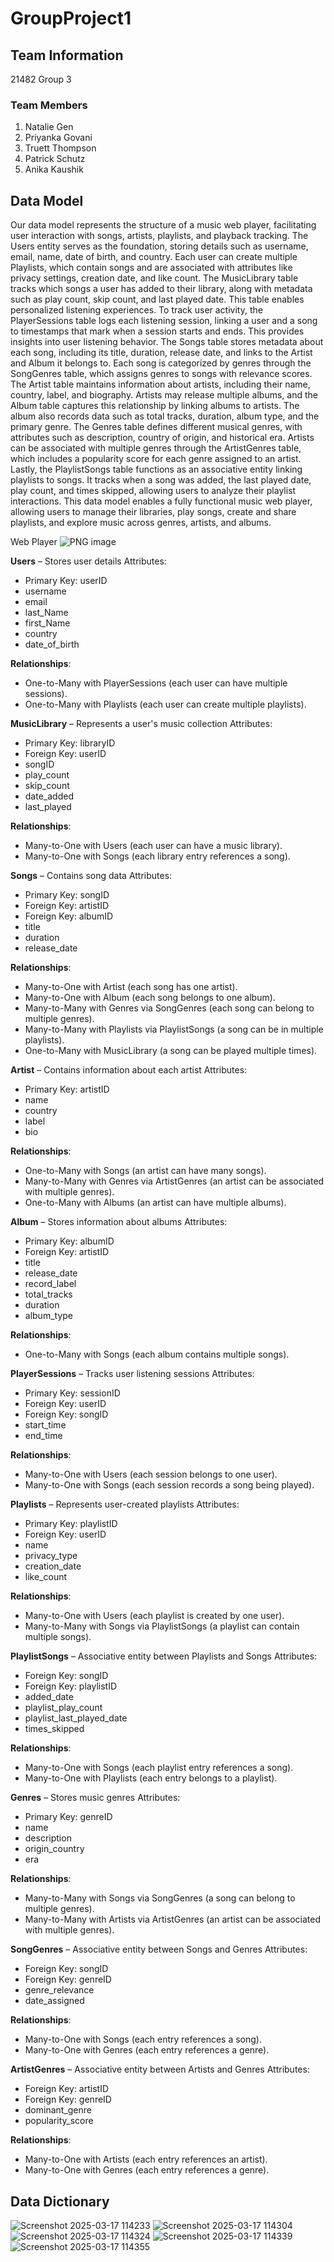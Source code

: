 # GroupProject1

## Team Information
21482 Group 3 

### Team Members 
1. Natalie Gen
2. Priyanka Govani
3. Truett Thompson
4. Patrick Schutz
5. Anika Kaushik

## Data Model

Our data model represents the structure of a music web player, facilitating user interaction with songs, artists, playlists, and playback tracking.
The Users entity serves as the foundation, storing details such as username, email, name, date of birth, and country. Each user can create multiple Playlists, which contain songs and are associated with attributes like privacy settings, creation date, and like count.
The MusicLibrary table tracks which songs a user has added to their library, along with metadata such as play count, skip count, and last played date. This table enables personalized listening experiences.
To track user activity, the PlayerSessions table logs each listening session, linking a user and a song to timestamps that mark when a session starts and ends. This provides insights into user listening behavior.
The Songs table stores metadata about each song, including its title, duration, release date, and links to the Artist and Album it belongs to. Each song is categorized by genres through the SongGenres table, which assigns genres to songs with relevance scores.
The Artist table maintains information about artists, including their name, country, label, and biography. Artists may release multiple albums, and the Album table captures this relationship by linking albums to artists. The album also records data such as total tracks, duration, album type, and the primary genre.
The Genres table defines different musical genres, with attributes such as description, country of origin, and historical era. Artists can be associated with multiple genres through the ArtistGenres table, which includes a popularity score for each genre assigned to an artist.
Lastly, the PlaylistSongs table functions as an associative entity linking playlists to songs. It tracks when a song was added, the last played date, play count, and times skipped, allowing users to analyze their playlist interactions.
This data model enables a fully functional music web player, allowing users to manage their libraries, play songs, create and share playlists, and explore music across genres, artists, and albums.

Web Player
![PNG image](https://github.com/user-attachments/assets/210eeb6c-258c-4c4a-aba7-0cc9af91863f)


**Users** – Stores user details
Attributes:
- Primary Key: userID
- username
- email
- last_Name
- first_Name
- country
- date_of_birth

**Relationships**:
- One-to-Many with PlayerSessions (each user can have multiple sessions).
- One-to-Many with Playlists (each user can create multiple playlists).

**MusicLibrary** – Represents a user's music collection
Attributes:
- Primary Key: libraryID
- Foreign Key: userID
- songID
- play_count
- skip_count
- date_added
- last_played

**Relationships**:
- Many-to-One with Users (each user can have a music library).
- Many-to-One with Songs (each library entry references a song).

**Songs** – Contains song data
Attributes:
- Primary Key: songID
- Foreign Key: artistID
- Foreign Key: albumID
- title
- duration
- release_date

**Relationships**:
- Many-to-One with Artist (each song has one artist).
- Many-to-One with Album (each song belongs to one album).
- Many-to-Many with Genres via SongGenres (each song can belong to multiple genres).
- Many-to-Many with Playlists via PlaylistSongs (a song can be in multiple playlists).
- One-to-Many with MusicLibrary (a song can be played multiple times).

**Artist** – Contains information about each artist
Attributes:
- Primary Key: artistID
- name
- country
- label
- bio

**Relationships**:
- One-to-Many with Songs (an artist can have many songs).
- Many-to-Many with Genres via ArtistGenres (an artist can be associated with multiple genres).
- One-to-Many with Albums (an artist can have multiple albums).

**Album** – Stores information about albums
Attributes:
- Primary Key: albumID
- Foreign Key: artistID
- title
- release_date
- record_label
- total_tracks
- duration
- album_type

**Relationships**:
- One-to-Many with Songs (each album contains multiple songs).

**PlayerSessions** – Tracks user listening sessions
Attributes:
- Primary Key: sessionID
- Foreign Key: userID
- Foreign Key: songID
- start_time
- end_time

**Relationships**:
- Many-to-One with Users (each session belongs to one user).
- Many-to-One with Songs (each session records a song being played).

**Playlists** – Represents user-created playlists
Attributes:
- Primary Key: playlistID
- Foreign Key: userID
- name
- privacy_type
- creation_date
- like_count

**Relationships**:
- Many-to-One with Users (each playlist is created by one user).
- Many-to-Many with Songs via PlaylistSongs (a playlist can contain multiple songs).

**PlaylistSongs** – Associative entity between Playlists and Songs
Attributes:
- Foreign Key: songID
- Foreign Key: playlistID
- added_date
- playlist_play_count
- playlist_last_played_date
- times_skipped

**Relationships**:
- Many-to-One with Songs (each playlist entry references a song).
- Many-to-One with Playlists (each entry belongs to a playlist).

**Genres** – Stores music genres
Attributes:
- Primary Key: genreID
- name
- description
- origin_country
- era

**Relationships**:
- Many-to-Many with Songs via SongGenres (a song can belong to multiple genres).
- Many-to-Many with Artists via ArtistGenres (an artist can be associated with multiple genres).

**SongGenres** – Associative entity between Songs and Genres
Attributes:
- Foreign Key: songID
- Foreign Key: genreID
- genre_relevance
- date_assigned

**Relationships**:
- Many-to-One with Songs (each entry references a song).
- Many-to-One with Genres (each entry references a genre).

**ArtistGenres** – Associative entity between Artists and Genres
Attributes:
- Foreign Key: artistID
- Foreign Key: genreID
- dominant_genre
- popularity_score

**Relationships**:
- Many-to-One with Artists (each entry references an artist).
- Many-to-One with Genres (each entry references a genre).

## Data Dictionary 
![Screenshot 2025-03-17 114233](https://github.com/user-attachments/assets/02842a88-81a0-4e84-9d53-9f3999196585)
![Screenshot 2025-03-17 114304](https://github.com/user-attachments/assets/38a7ab9b-6f22-41a3-a507-b37f63473469)
![Screenshot 2025-03-17 114324](https://github.com/user-attachments/assets/fb8498ad-ceed-453f-89f1-225e96f22adf)
![Screenshot 2025-03-17 114339](https://github.com/user-attachments/assets/9e9ef908-049c-42fc-8338-75921d72e88d)
![Screenshot 2025-03-17 114355](https://github.com/user-attachments/assets/1343f9f7-be7d-4143-ab6f-5ade73669aa4)
